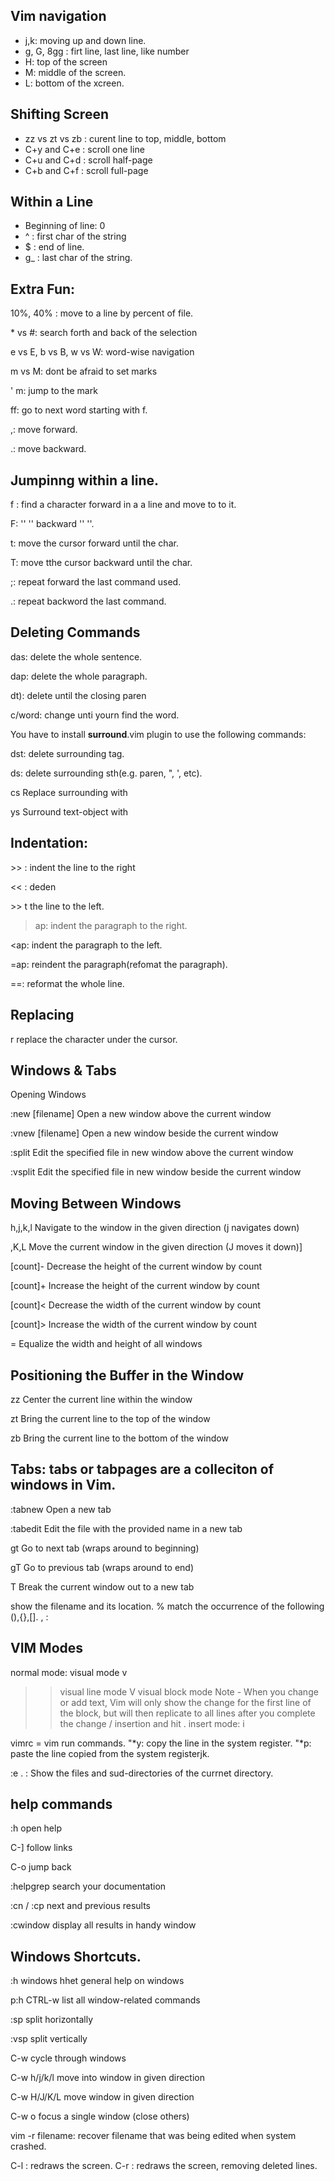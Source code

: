 ## Vim navigation

* j,k: moving up and down line.
* g, G, 8gg : firt line, last line, like number 
* H: top of the screen
* M: middle of the screen.
* L: bottom of the xcreen.

## Shifting Screen 
* zz vs zt vs zb : curent line to top, middle, bottom
* C+y and C+e : scroll one line 
* C+u and C+d : scroll half-page
* C+b and C+f :  scroll full-page

## Within a Line
* Beginning of line: 0 
* ^ : first char of the string
* $ : end of line.
* g_ : last char of the string.
  
## Extra Fun:

10%, 40% : move to a line by percent of file.

\* vs #: search forth and back of the selection 

e vs E, b vs B, w vs W: word-wise navigation

m vs M: dont be afraid to set marks

\' m: jump to the mark

ff: go to next word starting with f.

,: move forward.

.: move backward.

## Jumpinng within a line.

f<char> : find a character forward in a a line and move to to it.

F<char>: '' '' backward '' ''. 

t<char>: move the cursor forward until the char.

T<char>: move tthe cursor backward until the char. 

;: repeat forward the last command used. 

.: repeat backword the last command.



## Deleting Commands

das: delete the whole sentence.

dap: delete the whole paragraph.

dt): delete until the closing paren

c/word: change unti yourn find the word. 

You have to install **surround**.vim plugin to use the following commands:

dst: delete surrounding tag. 

ds<sth>: delete surrounding sth(e.g. paren, ", ', etc).

cs<char><newchar>	Replace surrounding <character> with <new character>

ys<txt-obj><char>	Surround text-object with <character>

## Indentation:

\>> : indent the line to the right

<< : deden

\>> t the line to the left.

>ap: indent the paragraph to the right.

<ap: indent the paragraph to the left.

=ap: reindent the paragraph(refomat the paragraph).

==: reformat the whole line.

## Replacing

r<char> replace the character under the cursor. 


## **Windows & Tabs**

Opening Windows

:new [filename]	        Open a new window above the current window

:vnew [filename]	Open a new window beside the current window

:split <filename>	Edit the specified file in new window above the current window

:vsplit <filename>	Edit the specified file in new window beside the current window

## Moving Between Windows

<C-w>h,j,k,l	Navigate to the window in the given direction (<C-w>j navigates down)

,K,L	Move the current window in the given direction (<C-w>J moves it down)]

[count]<C-w>-	Decrease the height of the current window by count

[count]<C-w>+	Increase the height of the current window by count

[count]<C-w><	Decrease the width of the current window by count

[count]<C-w>>	Increase the width of the current window by count

<C-w>=   	Equalize the width and height of all windows

## Positioning the Buffer in the Window

zz	Center the current line within the window

zt	Bring the current line to the top of the window

zb	Bring the current line to the bottom of the window

## Tabs: tabs or tabpages are a colleciton of windows in Vim. 

:tabnew	                Open a new tab

:tabedit <filename>	Edit the file with the provided name in a new tab

gt	                Go to next tab (wraps around to beginning)

gT                Go to previous tab (wraps around to end)

<C-w>T	                Break the current window out to a new tab


<C-G> show the filename and its location.
% match the occurrence of the following (),{},[].
<C-I>, <C-O>:  

## VIM Modes
normal mode: <ESC> 
visual mode v
>> visual line mode  V
>> visual block mode  <C-v> 
Note - When you change or add text, Vim will only show the change for the first line of the block, but will then replicate to all lines after you complete the change / insertion and hit <esc>.
insert mode: i

vimrc = vim run commands.
"*y: copy the line in the system register.
"*p: paste the line copied from the system registerjk.

:e . : Show the files and sud-directories of the currnet directory.


## help commands
:h open help

C-] follow links

C-o jump back

:helpgrep search your documentation

:cn / :cp next and previous results

:cwindow display all results in handy window

## Windows Shortcuts.
:h windows hhet general help on windows

p:h CTRL-w list all window-related commands

:sp split horizontally

:vsp split vertically

C-w cycle through windows

C-w h/j/k/l move into window in given direction

C-w H/J/K/L move window in given direction

C-w o focus a single window (close others)



vim -r filename: recover filename that was being edited when system crashed. 

C-l : redraws the screen.
C-r : redraws the screen, removing deleted lines.
